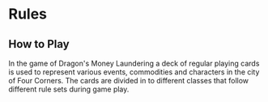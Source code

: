 # Rules

## How to Play

In the game of Dragon's Money Laundering a deck of regular playing cards is used to represent various events, commodities and characters in the city of Four Corners. The cards are divided in to different classes that follow different rule sets during game play.

